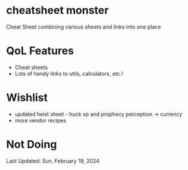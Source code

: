 # cheatsheet monster
Cheat Sheet combining various sheets and links into one place

# QoL Features
 * Cheat sheets
 * Lots of handy links to utils, calculators, etc.!

# Wishlist
 * updated heist sheet - huck xp and prophecy perception -> currency
 * more vendor recipes 

# Not Doing


Last Updated: Sun, February 19, 2024
